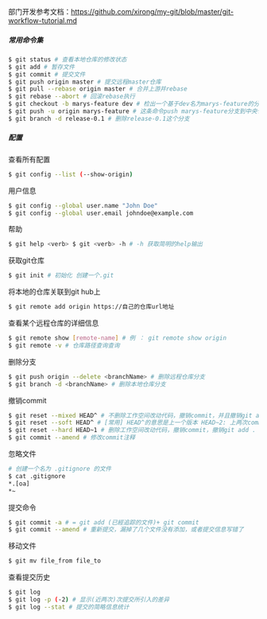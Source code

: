 部门开发参考文档：https://github.com/xirong/my-git/blob/master/git-workflow-tutorial.md

##### 常用命令集

```bash
$ git status # 查看本地仓库的修改状态
$ git add # 暂存文件
$ git commit # 提交文件
$ git push origin master # 提交远程master仓库
$ git pull --rebase origin master # 合并上游并rebase 
$ git rebase --abort # 回滚rebase执行 
$ git checkout -b marys-feature dev # 检出一个基于dev名为marys-feature的分支 
$ git push -u origin marys-feature # 这条命令push marys-feature分支到中央仓库（origin），-u选项设置本地分支去跟踪远程对应的分支。 
$ git branch -d release-0.1 # 删除release-0.1这个分支
```

##### 配置

查看所有配置

```bash
$ git config --list (--show-origin) 
```

用户信息

```bash
$ git config --global user.name "John Doe" 
$ git config --global user.email johndoe@example.com
```

帮助

```bash
$ git help <verb> $ git <verb> -h # -h 获取简明的help输出
```

获取git仓库

```bash
$ git init # 初始化 创建一个.git
```

将本地的仓库关联到git hub上

```bash
$ git remote add origin https://自己的仓库url地址
```

查看某个远程仓库的详细信息

```bash
$ git remote show [remote-name] # 例 ： git remote show origin
$ git remote -v # 仓库路径查询查询
```

删除分支

```bash
$ git push origin --delete <branchName> # 删除远程仓库分支
$ git branch -d <branchName> # 删除本地仓库分支
```

撤销commit

```bash
$ git reset --mixed HEAD^ # 不删除工作空间改动代码，撤销commit，并且撤销git add . 操作
$ git reset --soft HEAD^ # [常用] HEAD^的意思是上一个版本 HEAD~2: 上两次commit撤销 不删除工作空间改动代码，撤销commit，并且撤销git add . 操作
$ git reset --hard HEAD~1 # 删除工作空间改动代码，撤销commit，撤销git add . 恢复到了上一次的commit状态
$ git commit --amend # 修改commit注释
```

忽略文件

```bash
# 创建一个名为 .gitignore 的文件
$ cat .gitignore
*.[oa]
*~
```

提交命令

```bash
$ git commit -a # = git add (已經追踪的文件)+ git commit 
$ git commit --amend # 重新提交，漏掉了几个文件没有添加，或者提交信息写错了
```

移动文件

```bash
$ git mv file_from file_to
```

查看提交历史

```bash
$ git log
$ git log -p (-2) # 显示(近两次)次提交所引入的差异
$ git log --stat # 提交的简略信息统计
```


